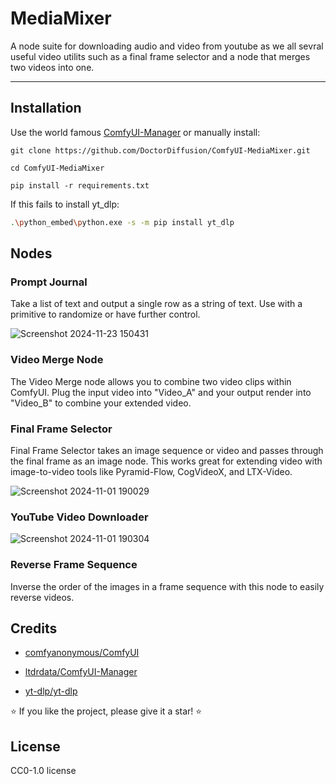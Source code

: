 # MediaMixer
A node suite for downloading audio and video from youtube as we all sevral useful video utilits such as a final frame selector and a node that merges two videos into one.
****

## Installation
Use the world famous [ComfyUI-Manager](https://github.com/ltdrdata/ComfyUI-Manager) or manually install:
```
git clone https://github.com/DoctorDiffusion/ComfyUI-MediaMixer.git
```
```
cd ComfyUI-MediaMixer
```
```
pip install -r requirements.txt
```
If this fails to install yt_dlp:
```bash
.\python_embed\python.exe -s -m pip install yt_dlp
```

## Nodes

### Prompt Journal

Take a list of text and output a single row as a string of text. Use with a primitive to randomize or have further control.

![Screenshot 2024-11-23 150431](https://github.com/user-attachments/assets/b5e8eaab-5d51-4e91-b17f-07c1cb422d52)

### Video Merge Node

The Video Merge node allows you to combine two video clips within ComfyUI.
Plug the input video into "Video_A" and your output render into "Video_B" to combine your extended video.

### Final Frame Selector

Final Frame Selector takes an image sequence or video and passes through the final frame as an image node. 
This works great for extending video with image-to-video tools like Pyramid-Flow, CogVideoX, and LTX-Video. 

![Screenshot 2024-11-01 190029](https://github.com/user-attachments/assets/be4a1d0b-ae14-4ece-92f0-87fbcc98fe0f)

### YouTube Video Downloader

![Screenshot 2024-11-01 190304](https://github.com/user-attachments/assets/0ed0e432-1c7c-4911-8110-39d9be58e43e)

### Reverse Frame Sequence

Inverse the order of the images in a frame sequence with this node to easily reverse videos.

## Credits

- [comfyanonymous/ComfyUI](https://github.com/comfyanonymous/ComfyUI)

- [ltdrdata/ComfyUI-Manager](https://github.com/ltdrdata/ComfyUI-Manager)

- [yt-dlp/yt-dlp](https://github.com/yt-dlp/yt-dlp)

⭐ If you like the project, please give it a star! ⭐

## License
CC0-1.0 license
